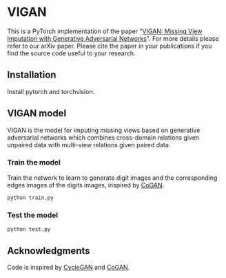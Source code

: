 # VIGAN

This is a PyTorch implementation of the paper "[VIGAN: Missing View Imputation with Generative Adversarial Networks](https://arxiv.org/abs/1708.06724)". For more details please refer to our arXiv paper. Please cite the paper in your publications if you find the source code useful to your research.

## Installation

Install pytorch and torchvision. 

## VIGAN model

VIGAN is the model for imputing missing views based on generative adversarial networks which combines cross-domain relations given unpaired data with multi-view relations given paired data.

### Train the model
Train the network to learn to generate digit images and the corresponding edges images of the digits images, inspired by [CoGAN](https://github.com/chaoshangcs/CoGAN_PyTorch).

    python train.py

### Test the model
    python test.py

## Acknowledgments

Code is inspired by [CycleGAN](https://github.com/chaoshangcs/pytorch-CycleGAN-and-pix2pix) and [CoGAN](https://github.com/chaoshangcs/CoGAN_PyTorch).

